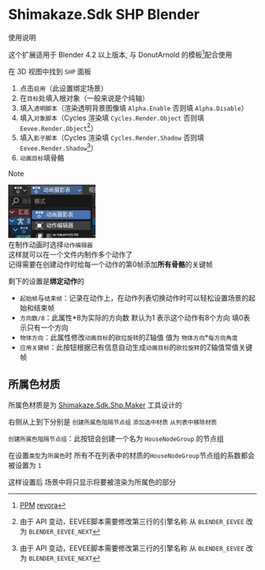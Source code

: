 # Shimakaze.Sdk SHP Blender

使用说明

这个扩展适用于 Blender 4.2 以上版本, 与 DonutArnold 的模板[^template]配合使用

在 3D 视图中找到 `SHP` 面板
1. 点击`启用`（此设置绑定场景）
2. 在`目标`处填入根对象（一般来说是个纯轴）
3. 填入`透明脚本`（渲染透明背景图像填 `Alpha.Enable` 否则填 `Alpha.Disable`）
4. 填入`对象脚本`（Cycles 渲染填 `Cycles.Render.Object` 否则填 `Eevee.Render.Object`[^eevee]）
5. 填入`影子脚本`（Cycles 渲染填 `Cycles.Render.Shadow` 否则填 `Eevee.Render.Shadow`[^eevee]）
6. `动画目标`填骨骼

> [!NOTE]
> ![图示](./docs/imgs/image.webp)  
> 在制作动画时选择`动作编辑器`  
> 这样就可以在一个文件内制作多个动作了  
> 记得需要在创建动作时给每一个动作的第0帧添加**所有骨骼**的关键帧

剩下的设置是**绑定动作**的

- `起始帧`与`结束帧`：记录在动作上，在动作列表切换动作时可以轻松设置场景的起始和结束帧
- `方向数/8`：此属性*8为实际的方向数 默认为1 表示这个动作有8个方向 填0表示只有一个方向
- `物体方向`：此属性修改`动画目标`的`欧拉旋转`的Z轴值 值为 `物体方向`*`每方向角度`
- `应用关键帧`：此按钮根据已有信息自动生成`动画目标`的`欧拉旋转`的Z轴值常值关键帧

[^template]: [PPM](https://ppmforums.com/topic-36965/blender-templates-tdra-ts-ra2/) [revora](https://forums.revora.net/topic/97398-blender-templates-tdra-ts-ra2/)
[^eevee]: 由于 API 变动，EEVEE脚本需要修改第三行的引擎名称 从 `BLENDER_EEVEE` 改为 `BLENDER_EEVEE_NEXT`

## 所属色材质
所属色材质是为 [Shimakaze.Sdk.Shp.Maker](https://github.com/ShimakazeProject/Shimakaze.Sdk/tree/HEAD/src/shp/Shimakaze.Sdk.Shp.Maker) 工具设计的

右侧从上到下分别是 `创建所属色阻隔节点组` `添加选中材质` `从列表中移除材质`

`创建所属色阻隔节点组`：此按钮会创建一个名为 `HouseNodeGroup` 的节点组

在设置`类型`为`所属色`时 所有不在列表中的材质的`HouseNodeGroup`节点组的系数都会被设置为 `1`

这样设置后 场景中将只显示将要被渲染为所属色的部分
